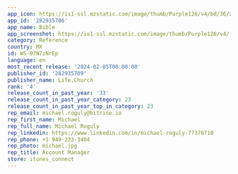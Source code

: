 ```yaml
---
app_icon: https://is1-ssl.mzstatic.com/image/thumb/Purple126/v4/bd/36/a1/bd36a16c-a04b-34bf-f082-0053f0a222f5/AppIcon-0-0-1x_U007emarketing-0-7-0-0-85-220.png/1024x1024bb.png
app_id: '282935706'
app_name: Bible
app_screenshot: https://is1-ssl.mzstatic.com/image/thumb/Purple126/v4/fb/42/e6/fb42e6e3-58b0-f15e-8375-871105aaa455/0c3e9201-f142-4fb0-b354-1a3a06a9a7e3_1-daily-refresh.png/1242x2688bb.png
category: Reference
country: MX
id: WS-07N7zNrEp
language: en
most_recent_release: '2024-02-05T00:00:00'
publisher_id: '282935709'
publisher_name: Life.Church
rank: '4'
release_count_in_past_year: '33'
release_count_in_past_year_category: 23
release_count_in_past_year_top_in_category: 23
rep_email: michael.roguly@bitrise.io
rep_first_name: Michael
rep_full_name: Michael Roguly
rep_linkedin: https://www.linkedin.com/in/michael-roguly-77376710
rep_phone: +1 949-233-3404
rep_photo: michael.jpg
rep_title: Account Manager
store: itunes_connect
---
```

